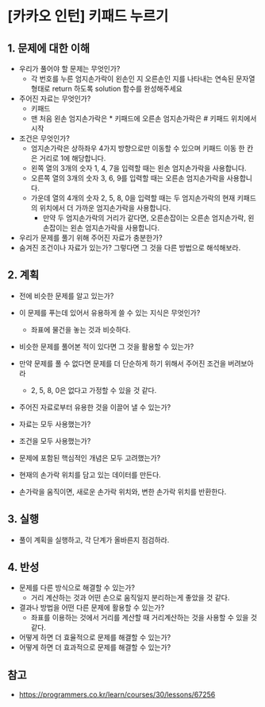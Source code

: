 # [카카오 인턴] 키패드 누르기

## 1. 문제에 대한 이해
* 우리가 풀어야 할 문제는 무엇인가?
  * 각 번호를 누른 엄지손가락이 왼손인 지 오른손인 지를 나타내는 연속된 문자열 형태로 return 하도록 solution 함수를 완성해주세요
* 주어진 자료는 무엇인가?
  * 키패드
  * 맨 처음 왼손 엄지손가락은 * 키패드에 오른손 엄지손가락은 # 키패드 위치에서 시작
* 조건은 무엇인가?
  * 엄지손가락은 상하좌우 4가지 방향으로만 이동할 수 있으며 키패드 이동 한 칸은 거리로 1에 해당합니다.
  * 왼쪽 열의 3개의 숫자 1, 4, 7을 입력할 때는 왼손 엄지손가락을 사용합니다.
  * 오른쪽 열의 3개의 숫자 3, 6, 9를 입력할 때는 오른손 엄지손가락을 사용합니다.
  * 가운데 열의 4개의 숫자 2, 5, 8, 0을 입력할 때는 두 엄지손가락의 현재 키패드의 위치에서 더 가까운 엄지손가락을 사용합니다.
    * 만약 두 엄지손가락의 거리가 같다면, 오른손잡이는 오른손 엄지손가락, 왼손잡이는 왼손 엄지손가락을 사용합니다.
* 우리가 문제를 풀기 위해 주어진 자료가 충분한가?
* 숨겨진 조건이나 자료가 있는가? 그렇다면 그 것을 다른 방법으로 해석해보라.

## 2. 계획
* 전에 비슷한 문제를 알고 있는가?
* 이 문제를 푸는데 있어서 유용하게 쓸 수 있는 지식은 무엇인가?
  * 좌표에 물건을 놓는 것과 비슷하다.
* 비슷한 문제를 풀어본 적이 있다면 그 것을 활용할 수 있는가?
* 만약 문제를 풀 수 없다면 문제를 더 단순하게 하기 위해서 주어진 조건을
  버려보아라
  * 2, 5, 8, 0은 없다고 가정할 수 있을 것 같다.
* 주어진 자료로부터 유용한 것을 이끌어 낼 수 있는가?
* 자료는 모두 사용했는가?
* 조건을 모두 사용했는가?
* 문제에 포함된 핵심적인 개념은 모두 고려했는가?

* 현재의 손가락 위치를 담고 있는 데이터를 만든다.
* 손가락을 움직이면, 새로운 손가락 위치와, 변한 손가락 위치를 반환한다.

## 3. 실행
* 풀이 계획을 실행하고, 각 단계가 올바른지 점검하라.

## 4. 반성
* 문제를 다른 방식으로 해결할 수 있는가?
  * 거리 계산하는 것과 어떤 손으로 움직일지 분리하는게 좋았을 것 같다.
* 결과나 방법을 어떤 다른 문제에 활용할 수 있는가?
  * 좌표를 이용하는 것에서 거리를 계산할 때 거리계산하는 것을 사용할 수 있을 것 같다.
* 어떻게 하면 더 효율적으로 문제를 해결할 수 있는가?
* 어떻게 하면 더 효과적으로 문제를 해결할 수 있는가?

## 참고

* https://programmers.co.kr/learn/courses/30/lessons/67256
